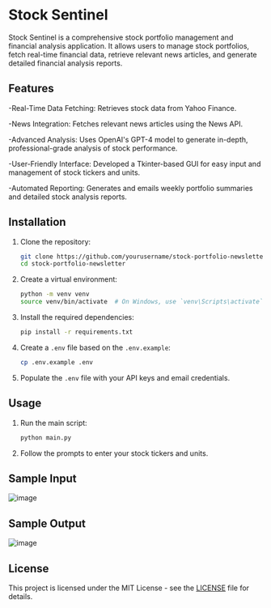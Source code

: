
# Stock Sentinel

Stock Sentinel is a comprehensive stock portfolio management and financial analysis application. It allows users to manage stock portfolios, fetch real-time financial data, retrieve relevant news articles, and generate detailed financial analysis reports.

## Features

-Real-Time Data Fetching: Retrieves stock data from Yahoo Finance.

-News Integration: Fetches relevant news articles using the News API.

-Advanced Analysis: Uses OpenAI's GPT-4 model to generate in-depth, professional-grade analysis of stock performance.

-User-Friendly Interface: Developed a Tkinter-based GUI for easy input and management of stock tickers and units.

-Automated Reporting: Generates and emails weekly portfolio summaries and detailed stock analysis reports.

## Installation

1. Clone the repository:
   ```sh
   git clone https://github.com/yourusername/stock-portfolio-newsletter.git
   cd stock-portfolio-newsletter
   ```

2. Create a virtual environment:
   ```sh
   python -m venv venv
   source venv/bin/activate  # On Windows, use `venv\Scripts\activate`
   ```

3. Install the required dependencies:
   ```sh
   pip install -r requirements.txt
   ```

4. Create a `.env` file based on the `.env.example`:
   ```sh
   cp .env.example .env
   ```

5. Populate the `.env` file with your API keys and email credentials.

## Usage

1. Run the main script:
   ```sh
   python main.py
   ```

2. Follow the prompts to enter your stock tickers and units.

## Sample Input
![image](https://github.com/user-attachments/assets/34fe3205-e8dd-44bb-933d-c11d993a9e6a)

## Sample Output
![image](https://github.com/user-attachments/assets/4702e794-45de-4310-a0fc-c70272d0fd2f)

## License

This project is licensed under the MIT License - see the [LICENSE](LICENSE) file for details.
